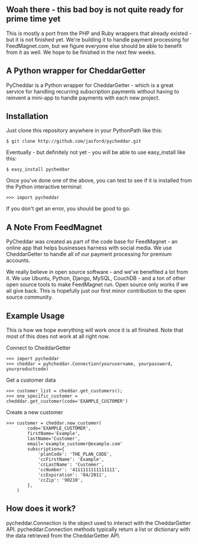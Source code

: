 Woah there - this bad boy is not quite ready for prime time yet
---------------------------------------------------------------
This is mostly a port from the PHP and Ruby wrappers that already existed -
but it is not finished yet. We're building it to handle payment processing
for FeedMagnet.com, but we figure everyone else should be able to benefit
from it as well. We hope to be finished in the next few weeks.


A Python wrapper for CheddarGetter
----------------------------------
PyCheddar is a Python wrapper for CheddarGetter - which is a great service
for handling recurring subscription payments without having to reinvent a
mini-app to handle payments with each new project.


Installation
------------
Just clone this repository anywhere in your PythonPath like this:

    $ git clone http://github.com/jasford/pycheddar.git

Eventually - but definitely not yet - you will be able to use easy_install
like this:

    $ easy_install pycheddar

Once you've done one of the above, you can test to see if it is installed from
the Python interactive terminal:

    >>> import pycheddar

If you don't get an error, you should be good to go.


A Note From FeedMagnet
----------------------
PyCheddar was created as part of the code base for FeedMagnet - an online app
that helps businesses harness with social media. We use CheddarGetter to handle
all of our payment processing for premium accounts.

We really believe in open source software - and we've benefited a lot from it.
We use Ubuntu, Python, Django, MySQL, CouchDB - and a ton of other open source
tools to make FeedMagnet run. Open source only works if we all give back. This
is hopefully just our first minor contribution to the open source community.


Example Usage
-------------
This is how we hope everything will work once it is all finished. Note that most
of this does not work at all right now.

Connect to CheddarGetter

    >>> import pycheddar
    >>> cheddar = pyhcheddar.Connection(yourusername, yourpassword, yourproductcode)

Get a customer data

    >>> customer_list = cheddar.get_customers();
    >>> one_specific_customer = chedddar.get_customer(code='EXAMPLE_CUSTOMER')

Create a new customer

    >>> customer = cheddar.new_customer(
            code='EXAMPLE_CUSTOMER',
            firstName='Example',
            lastName='Customer',
            email='example_customer@example.com'
            subscription={
                'planCode': 'THE_PLAN_CODE',
                'ccFirstName': 'Example',
                'ccLastName': 'Customer',
                'ccNumber': '4111111111111111',
                'ccExpiration': '04/2011',
                'ccZip': '90210',
            },
        )


How does it work?
-----------------
pycheddar.Connection is the object used to interact with the CheddarGetter API.
pycheddar.Connection methods typically return a list or dictionary with the data
retrieved from the CheddarGetter API.